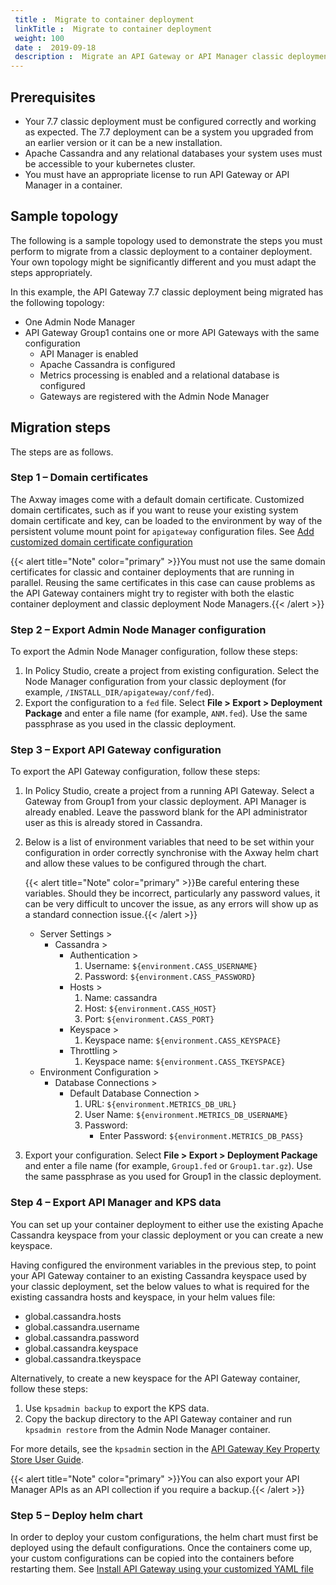 ```yaml
---
 title :  Migrate to container deployment 
 linkTitle :  Migrate to container deployment 
 weight: 100
 date :  2019-09-18 
 description :  Migrate an API Gateway or API Manager classic deployment to helm based container deployment. 
---
```


## Prerequisites

* Your 7.7 classic deployment must be configured correctly and working as expected. The 7.7 deployment can be a system you upgraded from an earlier version or it can be a new installation.
* Apache Cassandra and any relational databases your system uses must be accessible to your kubernetes cluster.
* You must have an appropriate license to run API Gateway or API Manager in a container.

## Sample topology

The following is a sample topology used to demonstrate the steps you must perform to migrate from a classic deployment to a container deployment. Your own topology might be significantly different and you must adapt the steps appropriately.

In this example, the API Gateway 7.7 classic deployment being migrated has the following topology:

* One Admin Node Manager
* API Gateway Group1 contains one or more API Gateways with the same configuration
    * API Manager is enabled
    * Apache Cassandra is configured
    * Metrics processing is enabled and a relational database is configured
    * Gateways are registered with the Admin Node Manager

## Migration steps

The steps are as follows.

### Step 1 – Domain certificates

The Axway images come with a default domain certificate. Customized domain certificates, such as if you want to reuse your existing system domain certificate and key, can be loaded to the environment by way of the persistent volume mount point for `apigateway` configuration files. See [Add customized domain certificate configuration](/docs/apim_installation/apigw_containers/deployment_flows/axway_image_deployment/helm_deployment#add-a-customized-domain-certificate-configuration)

{{< alert title="Note" color="primary" >}}You must not use the same domain certificates for classic and container deployments that are running in parallel. Reusing the same certificates in this case can cause problems as the API Gateway containers might try to register with both the elastic container deployment and classic deployment Node Managers.{{< /alert >}}

### Step 2 – Export Admin Node Manager configuration

To export the Admin Node Manager configuration, follow these steps:

1. In Policy Studio, create a project from existing configuration. Select the Node Manager configuration from your classic deployment (for example, `/INSTALL_DIR/apigateway/conf/fed`).
2. Export the configuration to a `fed` file. Select **File > Export > Deployment Package** and enter a file name (for example, `ANM.fed`). Use the same passphrase as you used in the classic deployment.

### Step 3 – Export API Gateway configuration

To export the API Gateway configuration, follow these steps:

1. In Policy Studio, create a project from a running API Gateway. Select a Gateway from Group1 from your classic deployment. API Manager is already enabled. Leave the password blank for the API administrator user as this is already stored in Cassandra.
2. Below is a list of environment variables that need to be set within your configuration in order correctly synchronise with the Axway helm chart and allow these values to be configured through the chart.

    {{< alert title="Note" color="primary" >}}Be careful entering these variables. Should they be incorrect, particularly any password values, it can be very difficult to uncover the issue, as any errors will show up as a standard connection issue.{{< /alert >}}

    * Server Settings >
        * Cassandra >
            * Authentication >
                1. Username: `${environment.CASS_USERNAME}`
                2. Password: `${environment.CASS_PASSWORD}`
            * Hosts >
                1. Name: cassandra
                2. Host: `${environment.CASS_HOST}`
                3. Port: `${environment.CASS_PORT}`
            * Keyspace >
                1. Keyspace name: `${environment.CASS_KEYSPACE}`
            * Throttling >
                1. Keyspace name: `${environment.CASS_TKEYSPACE}`
    * Environment Configuration >
        * Database Connections >
            * Default Database Connection >
                1. URL: `${environment.METRICS_DB_URL}`
                2. User Name: `${environment.METRICS_DB_USERNAME}`
                3. Password:
                    * Enter Password: `${environment.METRICS_DB_PASS}`

3. Export your configuration. Select **File > Export > Deployment Package** and enter a file name (for example, `Group1.fed` or `Group1.tar.gz`). Use the same passphrase as you used for Group1 in the classic deployment.

### Step 4 – Export API Manager and KPS data

You can set up your container deployment to either use the existing Apache Cassandra keyspace from your classic deployment or you can create a new keyspace.

Having configured the environment variables in the previous step, to point your API Gateway container to an existing Cassandra keyspace used by your classic deployment, set the below values to what is required for the existing cassandra hosts and keyspace, in your helm values file:

* global.cassandra.hosts
* global.cassandra.username
* global.cassandra.password
* global.cassandra.keyspace
* global.cassandra.tkeyspace

Alternatively, to create a new keyspace for the API Gateway container, follow these steps:

1. Use `kpsadmin backup` to export the KPS data.
2. Copy the backup directory to the API Gateway container and run `kpsadmin restore` from the Admin Node Manager container.

For more details, see the `kpsadmin` section in the [API Gateway Key Property Store User Guide](/docs/apim_policydev/apigw_kps/).

{{< alert title="Note" color="primary" >}}You can also export your API Manager APIs as an API collection if you require a backup.{{< /alert >}}

### Step 5 – Deploy helm chart

In order to deploy your custom configurations, the helm chart must first be deployed using the default configurations. Once the containers come up, your custom configurations can be copied into the containers before restarting them. See [Install API Gateway using your customized YAML file](/docs/apim_installation/apigw_containers/deployment_flows/axway_image_deployment/helm_deployment#install-api-gateway-using-your-customized-yaml-file)